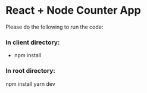 # React + Node Counter App

Please do the following to run the code:

### In client directory:
* npm install


### In root directory:
npm install
yarn dev
